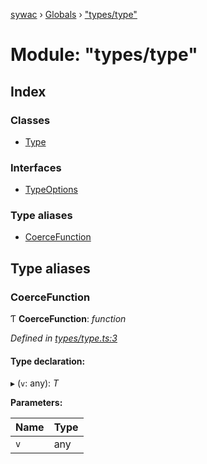 [sywac](../README.md) › [Globals](../globals.md) › ["types/type"](_types_type_.md)

# Module: "types/type"

## Index

### Classes

* [Type](../classes/_types_type_.type.md)

### Interfaces

* [TypeOptions](../interfaces/_types_type_.typeoptions.md)

### Type aliases

* [CoerceFunction](_types_type_.md#coercefunction)

## Type aliases

###  CoerceFunction

Ƭ **CoerceFunction**: *function*

*Defined in [types/type.ts:3](https://github.com/jose-pr/sywac/blob/a63bd2b/src/types/type.ts#L3)*

#### Type declaration:

▸ (`v`: any): *T*

**Parameters:**

Name | Type |
------ | ------ |
`v` | any |
